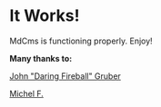 It Works!
============

MdCms is functioning properly. Enjoy!

**Many thanks to:**

[John "Daring Fireball" Gruber](<http://daringfireball.net/projects/markdown/>)

[Michel F.](<http://michelf.ca/projects/php-markdown/>)

